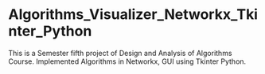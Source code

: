 # Algorithms_Visualizer_Networkx_Tkinter_Python
This is a Semester fifth project of Design and Analysis of Algorithms Course. Implemented Algorithms in Networkx, GUI using Tkinter Python.
